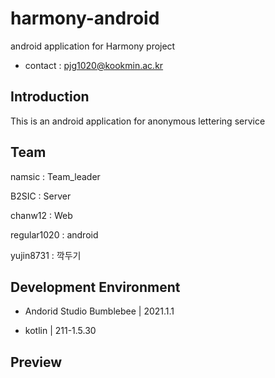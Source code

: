 # harmony-android
android application for Harmony project

+ contact : pjg1020@kookmin.ac.kr

## Introduction

This is an android application for anonymous lettering service

## Team

namsic : Team_leader

B2SIC : Server

chanw12 : Web

regular1020 : android

yujin8731 : 깍두기

## Development Environment

+ Andorid Studio Bumblebee | 2021.1.1

+ kotlin | 211-1.5.30

## Preview
